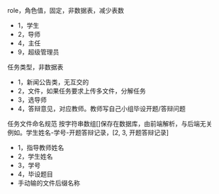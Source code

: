 role，角色值，固定，非数据表，减少表数  
 - 1，学生
 - 2，导师
 - 4，主任
 - 9，超级管理员

任务类型，非数据表
 - 1，新闻公告类，无互交的
 - 2，文件，如果任务要求上传多文件，分解任务
 - 3，选导师
 - 4，答辩意见，对应教师。教师写自己小组毕设开题/答辩问题

任务文件命名规范 按字符串数组[]保存在数据库，由前端解析，与后端无关  
例如。学生姓名-学号-开题答辩记录，\[2, 3, 开题答辩记录\]
 - 1，指导教师姓名
 - 2，学生姓名
 - 3，学号
 - 4，毕设题目
 - 手动输的文件后缀名称